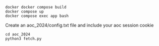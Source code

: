 ```
docker docker compose build
docker compose up
docker compose exec app bash
```

Create an aoc_2024/config.txt file and include your aoc session cookie

```
cd aoc_2024
python3 fetch.py
```